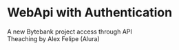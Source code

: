 # WebApi with Authentication

A new Bytebank project access through API  
Theaching by Alex Felipe (Alura)